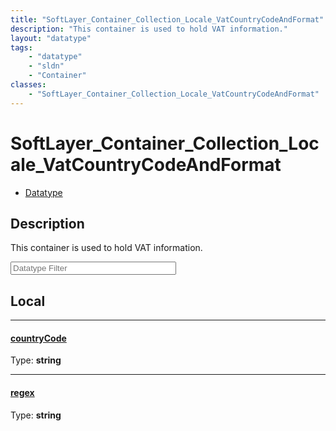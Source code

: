 ```yaml
---
title: "SoftLayer_Container_Collection_Locale_VatCountryCodeAndFormat"
description: "This container is used to hold VAT information."
layout: "datatype"
tags:
    - "datatype"
    - "sldn"
    - "Container"
classes:
    - "SoftLayer_Container_Collection_Locale_VatCountryCodeAndFormat"
---
```


# SoftLayer_Container_Collection_Locale_VatCountryCodeAndFormat
<div id='service-datatype'>
    <ul id='sldn-reference-tabs'>
        <li id='datatype'> <a href='/reference/datatypes/SoftLayer_Container_Collection_Locale_VatCountryCodeAndFormat' >Datatype</a></li>
    </ul>
</div>

## Description 


This container is used to hold VAT information. 





<!-- Filer BEGIN -->
<div class="view-filters">
        <div class="clearfix">
            <div class="search-input-box">
                <input placeholder="Datatype Filter" onkeyup="titleSearch(inputId='prop-input', divId='properties', elementClass='prop-row')" 
                    type="text" id="prop-input" value="" size="30" maxlength="128" class="form-text">
            </div>
        </div>
</div>
<!-- Filer END -->

<div id="properties" class="content">
<div id="localProperties" class="prop-content" >

## Local
<div class="prop-row">

-----
[countryCode]: #countrycode
#### [countryCode]
  
<span class="type-label">Type: </span>**string**  



</div>
<div class="prop-row">

-----
[regex]: #regex
#### [regex]
  
<span class="type-label">Type: </span>**string**  



</div>
</div>
<!-- LOCAL PROPERTY END -->

</div>


